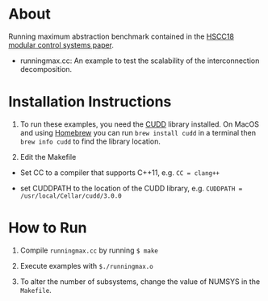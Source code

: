 
[paper]: https://people.eecs.berkeley.edu/~eskim/papers/HSCC18_preprint.pdf

About
============

Running maximum abstraction benchmark contained in the [HSCC18 modular control systems paper][paper].

* runningmax.cc: An example to test the scalability of the interconnection decomposition. 


Installation Instructions 
============

1. To run these examples, you need the [CUDD](http://vlsi.colorado.edu/~fabio/CUDD/) library installed. On MacOS and using [Homebrew](https://brew.sh/) you can run `brew install cudd`
in a terminal then `brew info cudd` to find the library location.

2. Edit the Makefile 
  
  * Set CC to a compiler that supports C++11, e.g. `CC = clang++`
  
  * set CUDDPATH to the location of the CUDD library, e.g. `CUDDPATH = /usr/local/Cellar/cudd/3.0.0`

How to Run
=============

1. Compile `runningmax.cc` by running `$ make`

2. Execute examples with `$./runningmax.o`

3. To alter the number of subsystems, change the value of NUMSYS in the `Makefile`.